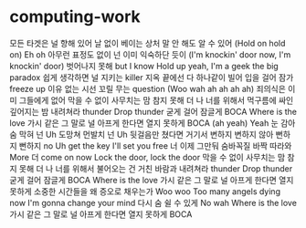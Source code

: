 # computing-work
모든 타겟은 널 향해 있어
날 없이 베이는 상처
말 안 해도 알 수 있어
(Hold on hold on)
Eh oh 아무런 표정도 없이
넌 이미 익숙하단 듯이
(I'm knockin' door now, I'm knockin' door)
벗어나지 못해 but I know
Hold up yeah, I'm a geek the big paradox
쉽게 생각하면 널 지키는 killer
지옥 끝에선 다 하나같이 빌어
입을 걸어 잠가 freeze up
이유 없는 시선
꼬릴 무는 question
(Woo wah ah ah ah ah)
죄의식은 이미
그들에게 없어
막을 수 없이
사무치는 맘
참지 못해 더
나 너를 위해서
먹구름에 싸인
깊어지는 밤
내려쳐라 thunder
Drop thunder 굳게
걸어 잠글게 BOCA
Where is the love
가시 같은 그 말로
널 아프게 한다면
열지 못하게 BOCA (ah yeah)
Yeah 눈 감아 숨 막혀 넌
Uh 도망쳐 먼발치 넌
Uh 뒷걸음만 쳤다면
거기서 변하지 변하지 않아
뻔하지 뻔하지 no
Uh get the key
I'll set you free
너 이제 그만둬 숨바꼭질
바짝 따라와
More 더 come on now
Lock the door, lock the door
막을 수 없이
사무치는 맘
참지 못해 더
나 너를 위해서
불어오는 건
거친 바람과
내려쳐라 thunder
Drop thunder 굳게
걸어 잠글게 BOCA
Where is the love
가시 같은 그 말로
널 아프게 한다면
열지 못하게
소중한 시간들을 왜
증오로 채우는가
Woo woo
Too many angels dying now
I'm gonna change your mind
다시 숨 쉴 수 있게
No wah
Where is the love
가시 같은 그 말로
널 아프게 한다면
열지 못하게 BOCA
